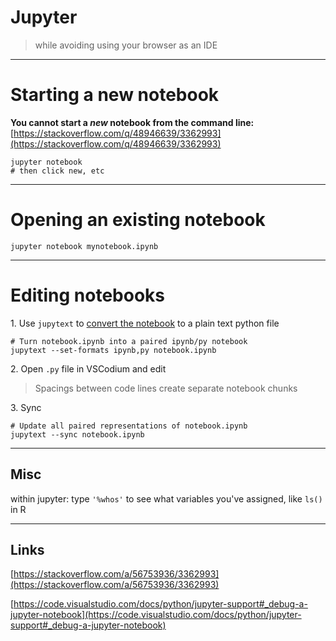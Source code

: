 # Jupyter

> while avoiding using your browser as an IDE

------------------------------

# Starting a new notebook

**You cannot start a *new* notebook from the command line:**
[https://stackoverflow.com/q/48946639/3362993](https://stackoverflow.com/q/48946639/3362993)

```shell
jupyter notebook
# then click new, etc
```

------------------------------

# Opening an existing notebook

```shell
jupyter notebook mynotebook.ipynb
```

------------------------------

# Editing notebooks 

1\. Use `jupytext` to [convert the notebook](https://github.com/mwouts/jupytext#command-line-conversion) to a plain text python file
 
```shell
# Turn notebook.ipynb into a paired ipynb/py notebook
jupytext --set-formats ipynb,py notebook.ipynb
```
 
2\. Open `.py` file in VSCodium and edit

> Spacings between code lines create separate notebook chunks

3\. Sync

```shell
# Update all paired representations of notebook.ipynb  
jupytext --sync notebook.ipynb                  
```

------------------------------

## Misc

within jupyter: type `'%whos'` to see what variables you've assigned,
like `ls()` in R

------------------------------

## Links

[https://stackoverflow.com/a/56753936/3362993](https://stackoverflow.com/a/56753936/3362993)

[https://code.visualstudio.com/docs/python/jupyter-support#_debug-a-jupyter-notebook](https://code.visualstudio.com/docs/python/jupyter-support#_debug-a-jupyter-notebook)
